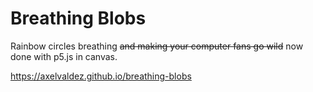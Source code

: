 # Breathing Blobs
Rainbow circles breathing ~~and making your computer fans go wild~~ now done with p5.js in canvas.

https://axelvaldez.github.io/breathing-blobs
